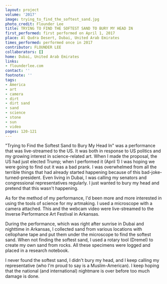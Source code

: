 ```yaml
---
layout: project
volume: '2017'
image: trying_to_find_the_softest_sand.jpg
photo_credit: Flounder Lee
title: TRYING TO FIND THE SOFTEST SAND TO BURY MY HEAD IN
first_performed: first performed on April 1, 2017
place: Al Qudra Desert, Dubai, United Arab Emirates
times_performed: performed once in 2017
contributor: FLOUNDER LEE
collaborators: []
home: Dubai, United Arab Emirates
links:
- flounderlee.com
contact: ''
footnote: ''
tags:
- America
- art
- camera
- dirt
- dirt sand
- sand
- science
- stone
- sun
- video
pages: 120-121
---
```


"Trying to Find the Softest Sand to Bury My Head In" was a performance that was live-streamed to the US. It was both in response to US politics and my growing interest in science-related art. When I made the proposal, the US had just elected Trump; when I performed it (April 1) I was hoping we were going to find out it was a bad prank. I was overwhelmed from all the terrible things that had already started happening because of this bad-joke-turned-president. Even living in Dubai, I was calling my senators and congressional representatives regularly. I just wanted to bury my head and pretend that this wasn't happening.

As for the method of my performance, I'd been more and more interested in using the tools of science for my artmaking. I used a microscope with a camera attached. This and the webcam video were live-streamed to the Inverse Performance Art Festival in Arkansas.

During the performance, which was right after sunrise in Dubai and nighttime in Arkansas, I collected sand from various locations with cellophane tape and put them under the microscope to find the softest sand. When not finding the softest sand, I used a rotary tool (Dremel) to create my own sand from rocks. All these specimens were logged and placed in a research notebook.

I never found the softest sand, I didn't bury my head, and I keep calling my representative (who I'm proud to say is a Muslim-American). I keep hoping that the national (and international) nightmare is over before too much damage is done.
